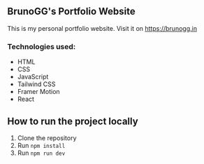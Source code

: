 ## BrunoGG's Portfolio Website

This is my personal portfolio website. Visit it on https://brunogg.in

### Technologies used:
- HTML
- CSS
- JavaScript
- Tailwind CSS
- Framer Motion
- React

## How to run the project locally
1. Clone the repository
2. Run `npm install`
3. Run `npm run dev`
